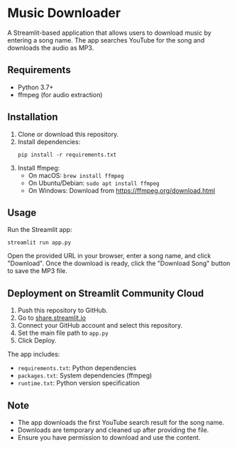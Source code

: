 # Music Downloader

A Streamlit-based application that allows users to download music by entering a song name. The app searches YouTube for the song and downloads the audio as MP3.

## Requirements

- Python 3.7+
- ffmpeg (for audio extraction)

## Installation

1. Clone or download this repository.
2. Install dependencies:
   ```
   pip install -r requirements.txt
   ```
3. Install ffmpeg:
   - On macOS: `brew install ffmpeg`
   - On Ubuntu/Debian: `sudo apt install ffmpeg`
   - On Windows: Download from https://ffmpeg.org/download.html

## Usage

Run the Streamlit app:
```
streamlit run app.py
```

Open the provided URL in your browser, enter a song name, and click "Download". Once the download is ready, click the "Download Song" button to save the MP3 file.

## Deployment on Streamlit Community Cloud

1. Push this repository to GitHub.
2. Go to [share.streamlit.io](https://share.streamlit.io)
3. Connect your GitHub account and select this repository.
4. Set the main file path to `app.py`
5. Click Deploy.

The app includes:
- `requirements.txt`: Python dependencies
- `packages.txt`: System dependencies (ffmpeg)
- `runtime.txt`: Python version specification

## Note

- The app downloads the first YouTube search result for the song name.
- Downloads are temporary and cleaned up after providing the file.
- Ensure you have permission to download and use the content.
